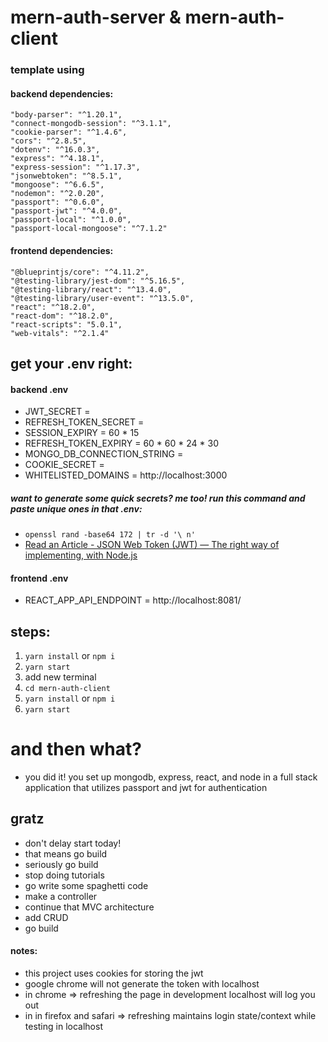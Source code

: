# mern-auth-server & mern-auth-client
### template using
#### backend dependencies:
    "body-parser": "^1.20.1",
    "connect-mongodb-session": "^3.1.1",
    "cookie-parser": "^1.4.6",
    "cors": "^2.8.5",
    "dotenv": "^16.0.3",
    "express": "^4.18.1",
    "express-session": "^1.17.3",
    "jsonwebtoken": "^8.5.1",
    "mongoose": "^6.6.5",
    "nodemon": "^2.0.20",
    "passport": "^0.6.0",
    "passport-jwt": "^4.0.0",
    "passport-local": "^1.0.0",
    "passport-local-mongoose": "^7.1.2"

#### frontend dependencies:
    "@blueprintjs/core": "^4.11.2",
    "@testing-library/jest-dom": "^5.16.5",
    "@testing-library/react": "^13.4.0",
    "@testing-library/user-event": "^13.5.0",
    "react": "^18.2.0",
    "react-dom": "^18.2.0",
    "react-scripts": "5.0.1",
    "web-vitals": "^2.1.4"

## get your .env right:
#### backend .env
* JWT_SECRET = 
* REFRESH_TOKEN_SECRET = 
* SESSION_EXPIRY = 60 * 15
* REFRESH_TOKEN_EXPIRY = 60 * 60 * 24 * 30
* MONGO_DB_CONNECTION_STRING =
* COOKIE_SECRET = 
* WHITELISTED_DOMAINS = http://localhost:3000

##### want to generate some quick secrets? me too! run this command and paste unique ones in that .env:
- `openssl rand -base64 172 | tr -d '\ n'`
- [Read an Article - JSON Web Token (JWT) — The right way of implementing, with Node.js](https://siddharthac6.medium.com/json-web-token-jwt-the-right-way-of-implementing-with-node-js-65b8915d550e)

#### frontend .env
* REACT_APP_API_ENDPOINT = http://localhost:8081/

## steps:
1. ```yarn install``` or ```npm i``` 
2. ```yarn start```
3. add new terminal
4. ```cd mern-auth-client```
5. ```yarn install``` or ```npm i``` 
6. ```yarn start```

# and then what?
* you did it! you set up mongodb, express, react, and node in a full stack application that utilizes passport and jwt for authentication
## gratz
* don't delay start today!
* that means go build
* seriously go build
* stop doing tutorials
* go write some spaghetti code
* make a controller
* continue that MVC architecture
* add CRUD
* go build

#### notes:
* this project uses cookies for storing the jwt
* google chrome will not generate the token with localhost
* in chrome => refreshing the page in development localhost will log you out
* in in firefox and safari => refreshing maintains login state/context while testing in localhost 
